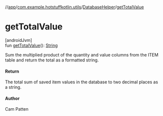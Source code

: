 //[app](../../../index.md)/[com.example.hotstuffkotlin.utils](../index.md)/[DatabaseHelper](index.md)/[getTotalValue](get-total-value.md)

# getTotalValue

[androidJvm]\
fun [getTotalValue](get-total-value.md)(): [String](https://kotlinlang.org/api/latest/jvm/stdlib/kotlin/-string/index.html)

Sum the multiplied product of the quantity and value columns from the ITEM table and return the total as a formatted string.

#### Return

The total sum of saved item values in the database to two decimal places as a string.

#### Author

Cam Patten
